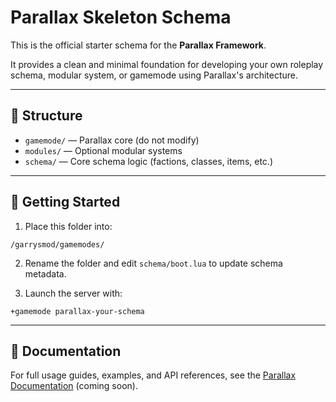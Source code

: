 # Parallax Skeleton Schema

This is the official starter schema for the **Parallax Framework**.

It provides a clean and minimal foundation for developing your own roleplay schema, modular system, or gamemode using Parallax's architecture.

---

## 🧱 Structure

- `gamemode/` — Parallax core (do not modify)
- `modules/` — Optional modular systems
- `schema/` — Core schema logic (factions, classes, items, etc.)

---

## 🚀 Getting Started

1. Place this folder into:
```
/garrysmod/gamemodes/
```

2. Rename the folder and edit `schema/boot.lua` to update schema metadata.

3. Launch the server with:
```
+gamemode parallax-your-schema
```

---

## 📄 Documentation

For full usage guides, examples, and API references, see the [Parallax Documentation](https://github.com/Parallax-Framework/docs) (coming soon).